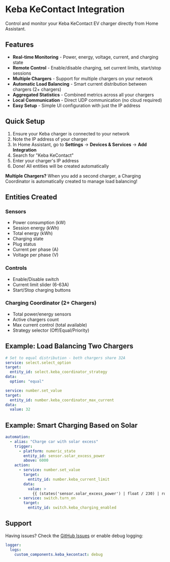 # Keba KeContact Integration

Control and monitor your Keba KeContact EV charger directly from Home Assistant.

## Features

- **Real-time Monitoring** - Power, energy, voltage, current, and charging state
- **Remote Control** - Enable/disable charging, set current limits, start/stop sessions
- **Multiple Chargers** - Support for multiple chargers on your network
- **Automatic Load Balancing** - Smart current distribution between chargers (2+ chargers)
- **Aggregated Statistics** - Combined metrics across all your chargers
- **Local Communication** - Direct UDP communication (no cloud required)
- **Easy Setup** - Simple UI configuration with just the IP address

## Quick Setup

1. Ensure your Keba charger is connected to your network
2. Note the IP address of your charger
3. In Home Assistant, go to **Settings** → **Devices & Services** → **Add Integration**
4. Search for "Keba KeContact"
5. Enter your charger's IP address
6. Done! All entities will be created automatically

**Multiple Chargers?** When you add a second charger, a Charging Coordinator is automatically created to manage load balancing!

## Entities Created

### Sensors
- Power consumption (kW)
- Session energy (kWh)
- Total energy (kWh)
- Charging state
- Plug status
- Current per phase (A)
- Voltage per phase (V)

### Controls
- Enable/Disable switch
- Current limit slider (6-63A)
- Start/Stop charging buttons

### Charging Coordinator (2+ Chargers)
- Total power/energy sensors
- Active chargers count
- Max current control (total available)
- Strategy selector (Off/Equal/Priority)

## Example: Load Balancing Two Chargers

```yaml
# Set to equal distribution - both chargers share 32A
service: select.select_option
target:
  entity_id: select.keba_coordinator_strategy
data:
  option: "equal"

service: number.set_value
target:
  entity_id: number.keba_coordinator_max_current
data:
  value: 32
```

## Example: Smart Charging Based on Solar

```yaml
automation:
  - alias: "Charge car with solar excess"
    trigger:
      - platform: numeric_state
        entity_id: sensor.solar_excess_power
        above: 6000
    action:
      - service: number.set_value
        target:
          entity_id: number.keba_current_limit
        data:
          value: >
            {{ (states('sensor.solar_excess_power') | float / 230) | round(0) }}
      - service: switch.turn_on
        target:
          entity_id: switch.keba_charging_enabled
```

## Support

Having issues? Check the [GitHub Issues](https://github.com/jonaswikstrom/keba_kecontact_homeassistant/issues) or enable debug logging:

```yaml
logger:
  logs:
    custom_components.keba_kecontact: debug
```
